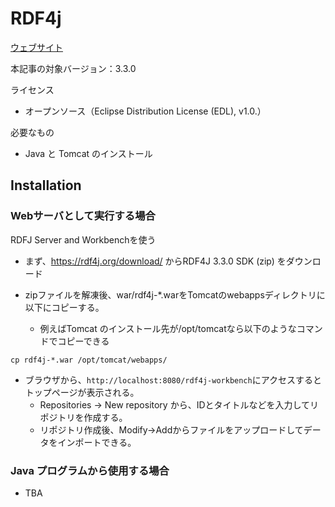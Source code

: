 # RDF4j

[ウェブサイト](https://rdf4j.org/)
    
本記事の対象バージョン：3.3.0

ライセンス
* オープンソース（Eclipse Distribution License (EDL), v1.0.）
    
必要なもの
* Java と Tomcat のインストール


## Installation

### Webサーバとして実行する場合

RDFJ Server and Workbenchを使う

* まず、https://rdf4j.org/download/ からRDF4J 3.3.0 SDK (zip) をダウンロード

* zipファイルを解凍後、war/rdf4j-*.warをTomcatのwebappsディレクトリに以下にコピーする。
  * 例えばTomcat のインストール先が/opt/tomcatなら以下のようなコマンドでコピーできる
```
cp rdf4j-*.war /opt/tomcat/webapps/
```

* ブラウザから、`http://localhost:8080/rdf4j-workbench`にアクセスするとトップページが表示される。
  * Repositories -> New repository から、IDとタイトルなどを入力してリポジトリを作成する。
  * リポジトリ作成後、Modify->Addからファイルをアップロードしてデータをインポートできる。
 

### Java プログラムから使用する場合

* TBA
